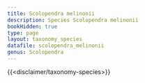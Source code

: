 ```yaml
---
title: Scolopendra melinonii
description: Species Scolopendra melinonii
bookHidden: true
type: page
layout: taxonomy_species
datafile: scolopendra_melinonii
genus: Scolopendra
---
```


{{<disclaimer/taxonomy-species>}}
